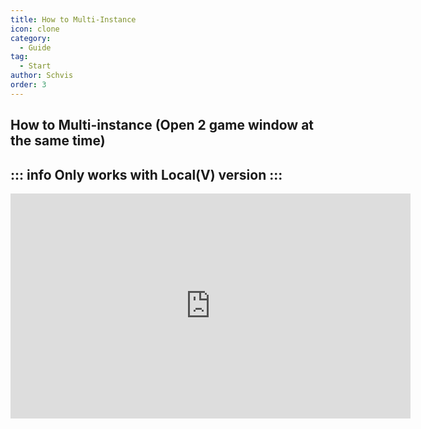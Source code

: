 ```yaml
---
title: How to Multi-Instance
icon: clone
category:
  - Guide
tag:
  - Start
author: Schvis
order: 3
---
```


## How to Multi-instance (Open 2 game window at the same time)

::: info Only works with Local(V) version
:::
---
<div class="iframe-container"><iframe width="640" height="360" src="https://www.youtube.com/embed/pSAxKoneT64" title="Multi-Instance V (Updated)" frameborder="0" allow="accelerometer; autoplay; clipboard-write; encrypted-media; gyroscope; picture-in-picture; web-share" allowfullscreen></iframe></div>
